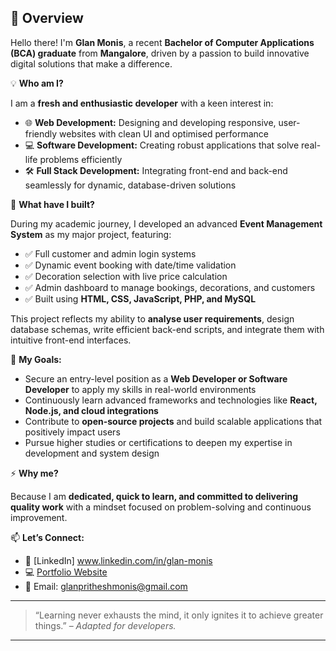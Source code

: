 ## 👋 Overview

Hello there! I'm **Glan Monis**, a recent **Bachelor of Computer Applications (BCA) graduate** from **Mangalore**, driven by a passion to build innovative digital solutions that make a difference.

💡 **Who am I?**

I am a **fresh and enthusiastic developer** with a keen interest in:

- 🌐 **Web Development:** Designing and developing responsive, user-friendly websites with clean UI and optimised performance  
- 💻 **Software Development:** Creating robust applications that solve real-life problems efficiently  
- 🛠️ **Full Stack Development:** Integrating front-end and back-end seamlessly for dynamic, database-driven solutions

🚀 **What have I built?**

During my academic journey, I developed an advanced **Event Management System** as my major project, featuring:

- ✅ Full customer and admin login systems  
- ✅ Dynamic event booking with date/time validation  
- ✅ Decoration selection with live price calculation  
- ✅ Admin dashboard to manage bookings, decorations, and customers  
- ✅ Built using **HTML, CSS, JavaScript, PHP, and MySQL**

This project reflects my ability to **analyse user requirements**, design database schemas, write efficient back-end scripts, and integrate them with intuitive front-end interfaces.

🎯 **My Goals:**

- Secure an entry-level position as a **Web Developer or Software Developer** to apply my skills in real-world environments  
- Continuously learn advanced frameworks and technologies like **React, Node.js, and cloud integrations**  
- Contribute to **open-source projects** and build scalable applications that positively impact users  
- Pursue higher studies or certifications to deepen my expertise in development and system design

⚡ **Why me?**

Because I am **dedicated, quick to learn, and committed to delivering quality work** with a mindset focused on problem-solving and continuous improvement.

📫 **Let’s Connect:**

- 💼 [LinkedIn] www.linkedin.com/in/glan-monis
- 💻 [Portfolio Website](your-portfolio-link)
- 📧 Email: glanpritheshmonis@gmail.com

---

> “Learning never exhausts the mind, it only ignites it to achieve greater things.” – *Adapted for developers.*

---

